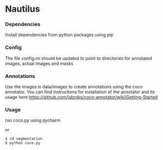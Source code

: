 # Nautilus

### Dependencies
Install dependencies from python packages using pip

### Config
The file config.ini should be updated to point to directories for annotated images, actual images and masks

### Annotations
Use the images in data/images to create annotations using the coco annotator. You can find instructions for installation of the annotator and its
 usage here
https://github.com/jsbroks/coco-annotator/wiki/Getting-Started

### Usage
run coco.py using pycharm

or
```
$ cd segmentation
$ python coco.py
```
